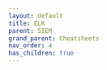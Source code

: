 ```yaml
---
layout: default
title: ELK
parent: SIEM
grand_parent: Cheatsheets
nav_order: 4
has_children: true
---
```

